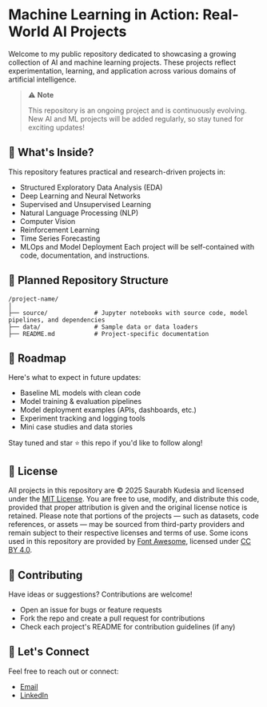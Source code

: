 # Machine Learning in Action: Real-World AI Projects
Welcome to my public repository dedicated to showcasing a growing collection of AI and machine learning projects. These projects reflect experimentation, learning, and application across various domains of artificial intelligence.

> ⚠️ **Note**
>
> This repository is an ongoing project and is continuously evolving. New AI and ML projects will be added regularly, so stay tuned for exciting updates!

## 🚀 What's Inside?
This repository features practical and research-driven projects in:
- Structured Exploratory Data Analysis (EDA)
- Deep Learning and Neural Networks
- Supervised and Unsupervised Learning
- Natural Language Processing (NLP)
- Computer Vision
- Reinforcement Learning
- Time Series Forecasting
- MLOps and Model Deployment
Each project will be self-contained with code, documentation, and instructions.

## 📂 Planned Repository Structure

```
/project-name/
│
├── source/             # Jupyter notebooks with source code, model pipelines, and dependencies
├── data/               # Sample data or data loaders
├── README.md           # Project-specific documentation
```

## 📅 Roadmap
Here's what to expect in future updates:
- Baseline ML models with clean code
- Model training & evaluation pipelines
- Model deployment examples (APIs, dashboards, etc.)
- Experiment tracking and logging tools
- Mini case studies and data stories

Stay tuned and star ⭐ this repo if you'd like to follow along!

## 📜 License
All projects in this repository are © 2025 Saurabh Kudesia and licensed under the [MIT License](https://opensource.org/licenses/MIT). You are free to use, modify, and distribute this code, provided that proper attribution is given and the original license notice is retained. Please note that portions of the projects — such as datasets, code references, or assets — may be sourced from third-party providers and remain subject to their respective licenses and terms of use. 
Some icons used in this repository are provided by [Font Awesome](https://fontawesome.com), licensed under [CC BY 4.0](https://creativecommons.org/licenses/by/4.0/).

## 🤝 Contributing
Have ideas or suggestions? Contributions are welcome!

- Open an issue for bugs or feature requests
- Fork the repo and create a pull request for contributions
- Check each project's README for contribution guidelines (if any)

## 💬 Let's Connect
Feel free to reach out or connect:
- [Email](mailto:saurabhkudesia@gmail.com)
- [LinkedIn](https://www.linkedin.com/in/saurabhkudesia/)
